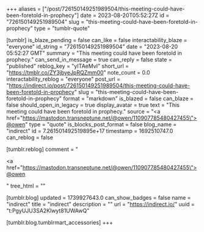 +++
aliases = ["/post/726150149251989504/this-meeting-could-have-been-foretold-in-prophecy"]
date = 2023-08-20T05:52:27Z
id = "726150149251989504"
slug = "this-meeting-could-have-been-foretold-in-prophecy"
type = "tumblr-quote"

[tumblr]
is_blaze_pending = false
can_like = false
interactability_blaze = "everyone"
id_string = "726150149251989504"
date = "2023-08-20 05:52:27 GMT"
summary = "This meeting could have been foretold in prophecy."
can_send_in_message = true
can_reply = false
state = "published"
reblog_key = "yITAeMvI"
short_url = "https://tmblr.co/ZY3jbyeJpRQZmm00"
note_count = 0.0
interactability_reblog = "everyone"
post_url = "https://indirect.io/post/726150149251989504/this-meeting-could-have-been-foretold-in-prophecy"
slug = "this-meeting-could-have-been-foretold-in-prophecy"
format = "markdown"
is_blazed = false
can_blaze = false
should_open_in_legacy = true
display_avatar = true
text = "This meeting could have been foretold in prophecy."
source = "<a href=\"https://mastodon.transneptune.net/@owen/110907785480427455\">@owen</a>"
type = "quote"
is_blocks_post_format = false
blog_name = "indirect"
id = 7.261501492519895e+17
timestamp = 1692510747.0
can_reblog = false

[tumblr.reblog]
comment = "<p><a href=\"https://mastodon.transneptune.net/@owen/110907785480427455\">@owen</a></p>"
tree_html = ""

[tumblr.blog]
updated = 1739927643.0
can_show_badges = false
name = "indirect"
title = "indirect"
description = ""
url = "https://indirect.io/"
uuid = "t:PgyUJU3SA2Klwyt81UWAwQ"

[tumblr.blog.tumblrmart_accessories]
+++
